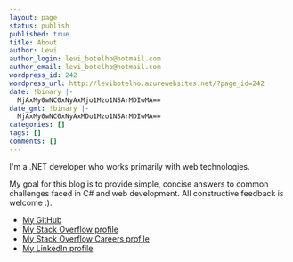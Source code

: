 ```yaml
---
layout: page
status: publish
published: true
title: About
author: Levi
author_login: levi_botelho@hotmail.com
author_email: levi_botelho@hotmail.com
wordpress_id: 242
wordpress_url: http://levibotelho.azurewebsites.net/?page_id=242
date: !binary |-
  MjAxMy0wNC0xNyAxMjo1Mzo1NSArMDIwMA==
date_gmt: !binary |-
  MjAxMy0wNC0xNyAxMDo1Mzo1NSArMDIwMA==
categories: []
tags: []
comments: []
---
```

<p>I'm a .NET developer who works primarily with web technologies.</p>
<p>My goal for this blog is to provide simple, concise answers to common challenges faced in C# and web development. All constructive feedback is welcome :).</p>
<ul>
<li><a title="My LinkedIn profile" href="https://github.com/LeviBotelho" target="_blank">My GitHub</a></li>
<li><a title="My Stack Overflow profile" href="http://stackoverflow.com/users/1068266/levi-botelho" target="_blank">My Stack Overflow profile</a></li>
<li><a title="My Stack Overflow Careers profile" href="http://careers.stackoverflow.com/levibotelho" target="_blank">My Stack Overflow Careers profile</a></li>
<li><a title="My LinkedIn profile" href="http://fr.linkedin.com/pub/levi-botelho/64/aa1/889" target="_blank">My LinkedIn profile</a></li>
</ul>

